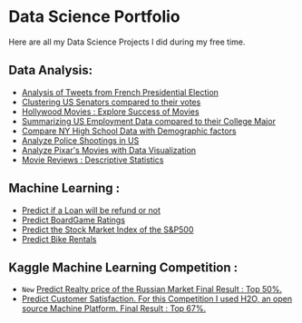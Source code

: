 # Data Science Portfolio

Here are all my Data Science Projects I did during my free time.

## Data Analysis:

- [Analysis of Tweets from French Presidential Election ](https://github.com/PierreCom/Data-Science-Portfolio/blob/master/Tweets_Presidential_Election.ipynb)
- [Clustering US Senators compared to their votes ](https://github.com/PierreCom/Data-Science-Portfolio/blob/master/Clustering_US_Senators.ipynb)
- [Hollywood Movies : Explore Success of Movies ](https://github.com/PierreCom/Data-Science-Portfolio/blob/master/Hollywood_Movies_Data_Visualization.ipynb)
- [Summarizing US Employment Data compared to their College Major ](https://github.com/PierreCom/Data-Science-Portfolio/blob/master/Summarizing_Data.ipynb)
- [Compare NY High School Data with Demographic factors ](https://github.com/PierreCom/Data-Science-Portfolio/blob/master/Analyzing_NYC_High_School_Data.ipynb)
- [Analyze Police Shootings in US ](https://github.com/PierreCom/Data-Science-Portfolio/blob/master/US_Police_Killings.ipynb)
- [Analyze Pixar's Movies with Data Visualization ](https://github.com/PierreCom/Data-Science-Portfolio/blob/master/Analyze_Pixar_Movies.ipynb)
- [Movie Reviews : Descriptive Statistics ](https://github.com/PierreCom/Data-Science-Portfolio/blob/master/Analyzing_Movie_Reviews.ipynb)

## Machine Learning :

- [Predict if a Loan will be refund or not ](https://github.com/PierreCom/Data-Science-Portfolio/blob/master/Lending_Club_Loans.ipynb)
- [Predict BoardGame Ratings ](https://github.com/PierreCom/Data-Science-Portfolio/blob/master/BoardGame_Rating_Prediction.ipynb)
- [Predict the Stock Market Index of the S&P500 ](https://github.com/PierreCom/Data-Science-Portfolio/blob/master/Predict_S&P500.ipynb)
- [Predict Bike Rentals ](https://github.com/PierreCom/Data-Science-Portfolio/blob/master/Predicting_Bike_Rentals.ipynb)

## Kaggle Machine Learning Competition :

- `New` [Predict Realty price of the Russian Market Final Result : Top 50%. ](https://github.com/PierreCom/Data-Science-Portfolio/blob/master/Sberbank_Russian_Housing_Market.ipynb)
- [Predict Customer Satisfaction. For this Competition I used H2O, an open source Machine Platform. Final Result : Top 67%. ](https://github.com/PierreCom/Data-Science-Portfolio/blob/master/Kaggle-Santander_Customer_Satisfaction.ipynb)
